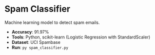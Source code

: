 # Spam Classifier
Machine learning model to detect spam emails.  
- **Accuracy**: 91.97%  
- **Tools**: Python, scikit-learn (Logistic Regression with StandardScaler)  
- **Dataset**: UCI Spambase  
- **Run**: `py spam_classifier.py`
